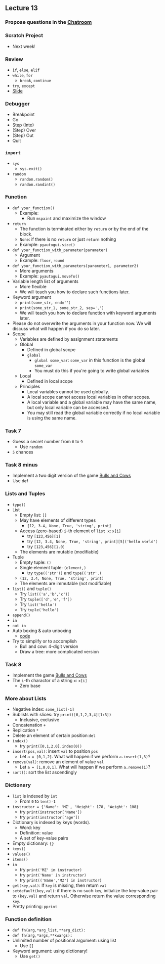 ## Lecture 13

### Propose questions in the [Chatroom](https://chatroom-mzshieh.c9users.io/)

### Scratch Project

+   Next week!

### Review

+   `if`, `else`, `elif`
+   `while`, `for`
    +   `break`, `continue`
+   `try`, `except`
+   [Slide](snp_lec11.pdf)

### Debugger

+   Breakpoint
+   Go
+   Step (Into)
+   (Step) Over
+   (Step) Out
+   Quit

### `import`

+   `sys`
    +   `sys.exit()`
+   `random`
    +   `random.random()`
    +   `random.randint()`

### Function

+   `def your_function()`
    +   Example:
        +   Run `mspaint` and maximize the window
+   `return`
    +   The function is terminated either by `return` or by the end of the block.
    +   `None`: if there is no `return` or just `return` nothing
    +   Example: `pyautogui.size()`
+   `def your_function_with_parameter(parameter)`
    +   Argument
    +   Example: `floor`, `round`
+   `def your_function_with_parameters(parameter1, parameter2)`
    +   More arguments
    +   Example: `pyautogui.moveTo()`
+   Variable length list of arguments
    +   More flexible
    +   We will teach you how to declare such functions later.
+   Keyword argument
    +   `print(some_str, end='')`
    +   `print(some_str_1, some_str_2, sep=',')`
    +   We will teach you how to declare function with keyword arguments later.
+   Please do not overwrite the arguments in your function now. We will discuss what will happen if you do so later.
+   Scope
    +   Variables are defined by assignment statements
    +   Global
        +   Defined in global scope
        +   `global`
            +   `global some_var`: `some_var` in this function is the global `some_var`
            +   You must do this if you're going to write global variables
    +   Local
        +   Defined in local scope
    +   Principles
        +   Local variables cannot be used globally.
        +   A local scope cannot access local variables in other scopes.
        +   A local variable and a global variable may have the same name, but only local variable can be accessed.
        +   You may still read the global variable correctly if no local variable is using the same name.

### Task 7

+   Guess a secret number from `0` to `9`
    +   Use `random`
+   `5` chances

### Task 8 minus

+   Implement a two digit version of the game [Bulls and Cows](https://en.wikipedia.org/wiki/Bulls_and_Cows)
+   Use `def`

### Lists and Tuples

+   `type()`
+   List
    +   Empty list: `[]`
    +   May have elements of different types
        +   `[12, 3.4, None, True, 'string', print]`
    +   Access (zero-based) `i`-th element of `list x`: `x[i]`
        +   try `[123,456][1]`
        +   try `[12, 3.4, None, True, 'string', print][5]('hello world')`
        +   try `[123,456][1.0]`
    +   The elements are mutable (modifiable)
+   Tuple
    +   Empty tuple: `()`
    +   Single element tuple: `(element,)`
        +   try `type(('str'))` and `type(('str',)`
    +   `(12, 3.4, None, True, 'string', print)`
    +   The elements are immutable (not modifiable)
+   `list()` and `tuple()`
    +   Try `list(('a','b','c'))`
    +   Try `tuple(['d','e','f'])`
    +   Try `list('hello')`
    +   Try `tuple('hello')`
+   `append()`
+   `in`
+   `not in`
+   Auto boxing & auto unboxing
    +   [code](lec11.py)
+   Try to simplify or to accomplish
    +   Bull and cow: 4-digit version
    +   Draw a tree: more complicated version

### Task 8

+   Implement the game [Bulls and Cows](https://en.wikipedia.org/wiki/Bulls_and_Cows)
+   The `i`-th charactor of a string `x`: `x[i]`
    +   Zero base

### More about Lists

+   Negative index: `some_list[-1]`
+   Sublists with slices: try `print([0,1,2,3,4][1:3])`
    +   Inclusive, exclusive
+   Concatenation `+`
+   Replication `*`
+   Delete an element of certain position:`del`
+   `index()`
    +   try `print([0,1,2,0].index(0))`
+   `insert(pos,val)`: insert `val` to position `pos`
    +   Let `a = [0,1,2]`. What will happen if we perform `a.insert(1,3)`?
+   `remove(val)`: remove an element of value `val`
    +   Let `a = [1,0,0,1]`. What will happen if we perform `a.remove(1)`?
+   `sort()`: sort the list ascendingly

### Dictionary

+   `list` is indexed by `int`
    +   From `0` to `len()-1`
+   `instructor = {'Name': 'MZ', 'Height': 178, 'Weight': 108}`
    +   try `print(instructor['Name'])`
    +   try `print(instructor['age'])`
+   Dictionary is indexed by keys (words).
    +   Word: key
    +   Definition: value
    +   A set of key-value pairs
+   Empty dictionary: `{}`
+   `keys()`
+   `values()`
+   `items()`
+   `in`
    +   try `print('MZ' in instructor)`
    +   try `print('Name' in instructor)`
    +   try `print(('Name','MZ') in instructor)`
+   `get(key,val)`: If `key` is missing, then return `val`
+   `setdefault(key,val)`: if there is no such `key`, initialize the key-value pair to `(key,val)` and return `val`. Otherwise return the value corresponding `key`.
+   Pretty printing: `pprint`

### Function definition
+   `def fn(arg,*arg_list,**arg_dict):`
+   `def fn(arg,*args,**kwargs):`
+   Unlimited number of positional argument: using list
    +   Use `[]`
+   Keyword argument: using dictionary!
    +   Use `get()`
